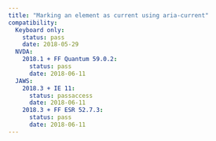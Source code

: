 ```yaml
---
title: "Marking an element as current using aria-current"
compatibility:
  Keyboard only:
    status: pass
    date: 2018-05-29
  NVDA:
    2018.1 + FF Quantum 59.0.2:
      status: pass
      date: 2018-06-11
  JAWS:
    2018.3 + IE 11:
      status: passaccess
      date: 2018-06-11
    2018.3 + FF ESR 52.7.3:
      status: pass
      date: 2018-06-11
---
```

